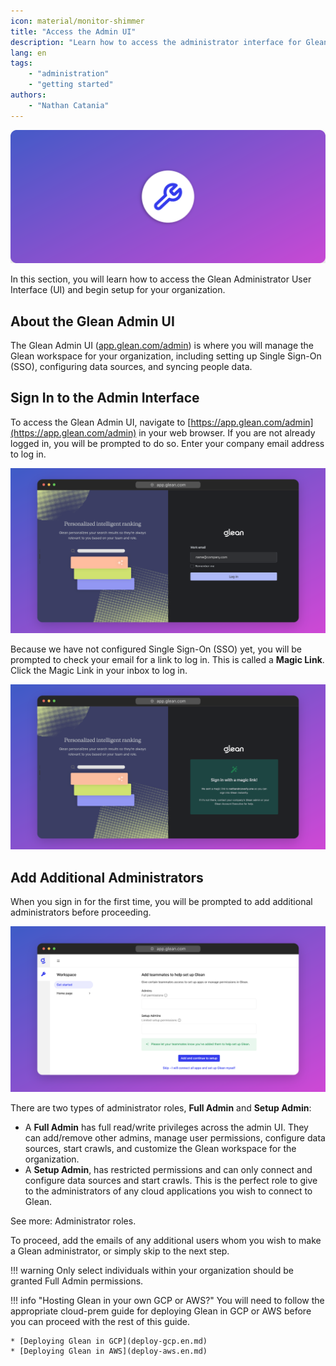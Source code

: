 ```yaml
---
icon: material/monitor-shimmer
title: "Access the Admin UI"
description: "Learn how to access the administrator interface for Glean and add additional administrators."
lang: en
tags:
    - "administration"
    - "getting started"
authors:
    - "Nathan Catania"
---
```

![](assets/adminui.en.20231208144201697.webp)

In this section, you will learn how to access the Glean Administrator User Interface (UI) and begin setup for your organization.

## About the Glean Admin UI
The Glean Admin UI ([app.glean.com/admin](https://app.glean.com/admin)) is where you will manage the Glean workspace for your organization, including setting up Single Sign-On (SSO), configuring data sources, and syncing people data.

## Sign In to the Admin Interface

To access the Glean Admin UI, navigate to [https://app.glean.com/admin](https://app.glean.com/admin) in your web browser. If you are not already logged in, you will be prompted to do so. Enter your company email address to log in.

![glean-1700136034954-2x](assets/adminui.en.20231208144201720.webp)

Because we have not configured Single Sign-On (SSO) yet, you will be prompted to check your email for a link to log in. This is called a **Magic Link**. Click the Magic Link in your inbox to log in.

![glean-1700136098518-2x](assets/adminui.en.20231208144201769.webp)

## Add Additional Administrators



When you sign in for the first time, you will be prompted to add additional administrators before proceeding.

![glean-1700386307365-2x](assets/adminui.en.20231208144201801.webp)

There are two types of administrator roles, **Full Admin** and **Setup Admin**:

* A **Full Admin** has full read/write privileges across the admin UI. They can add/remove other admins, manage user permissions, configure data sources, start crawls, and customize the Glean workspace for the organization.
* A **Setup Admin**, has restricted permissions and can only connect and configure data sources and start crawls. This is the perfect role to give to the administrators of any cloud applications you wish to connect to Glean.

See more: Administrator roles.

To proceed, add the emails of any additional users whom you wish to make a Glean administrator, or simply skip to the next step.

!!! warning
    Only select individuals within your organization should be granted Full Admin permissions.

!!! info "Hosting Glean in your own GCP or AWS?"
    You will need to follow the appropriate cloud-prem guide for deploying Glean in GCP or AWS before you can proceed with the rest of this guide.

    * [Deploying Glean in GCP](deploy-gcp.en.md)
    * [Deploying Glean in AWS](deploy-aws.en.md)